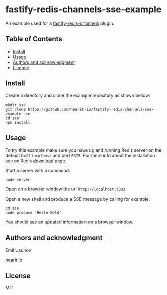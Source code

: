 # fastify-redis-channels-sse-example

An example used for a [fastify-redis-channels](https://github.com/hearit-io/fastify-redis-channels) plugin. 

## Table of Contents

* [Install](#install)
* [Usage](#usage)
* [Authors and acknowledgment](#authors-and-acknowledgment)
* [License](#license)

## Install

Create a directory and clone the example repository as shown bellow:

```shell
mkdir sse
git clone https://github.com/hearit-io/fastify-redis-channels-sse-example sse
cd sse
npm install
```

## Usage

To try this example make sure you have up and running Redis server on the default host `localhost` and port `6379`. For more info about the installation see on Redis [download](https://redis.io/download) page.

Start a server with a command:

```shell
node server
```

Open on a browser window the url `http://localhost:3333`

Open a new shell and produce a SSE message by calling for example:

```shell
cd sse
node produce 'Hello Wold'
```

You should see an updated information on a browser window.


## Authors and acknowledgment

Emil Usunov

[hearit.io](https://hearit.io)

## License

MIT

